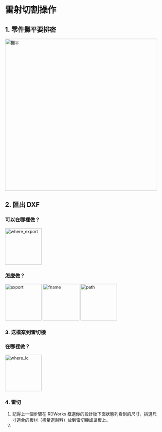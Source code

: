 # 雷射切割操作

## 1. 零件攤平要排密

<img src="http://nandemoi.github.io/zl111/lc/lc.001.jpeg" alt="攤平" height="500">

## 2. 匯出 DXF

### 可以在哪裡做？

<img src="http://nandemoi.github.io/zl111/lc/lc.002.jpeg" alt="where_export" height="120">

### 怎麼做？

<img src="http://nandemoi.github.io/zl111/lc/lc.003.jpeg" alt="export" height="120">

<img src="http://nandemoi.github.io/zl111/lc/lc.004.jpeg" alt="fname" height="120">

<img src="http://nandemoi.github.io/zl111/lc/lc.005.jpeg" alt="path" height="120">

### 3. 送檔案到雷切機

### 在哪裡做？

<img src="http://nandemoi.github.io/zl111/lc/lc.006.jpeg" alt="where_lc" height="120">

### 4. 雷切

1. 記得上一個步驟在 RDWorks 框選你的設計後下面狀態列看到的尺寸，挑選尺寸適合的板材（盡量選剩料）放到雷切機蜂巢板上。
2. 